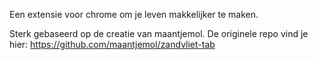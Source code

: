 Een extensie voor chrome om je leven makkelijker te maken.

Sterk gebaseerd op de creatie van maantjemol.
De originele repo vind je hier: https://github.com/maantjemol/zandvliet-tab